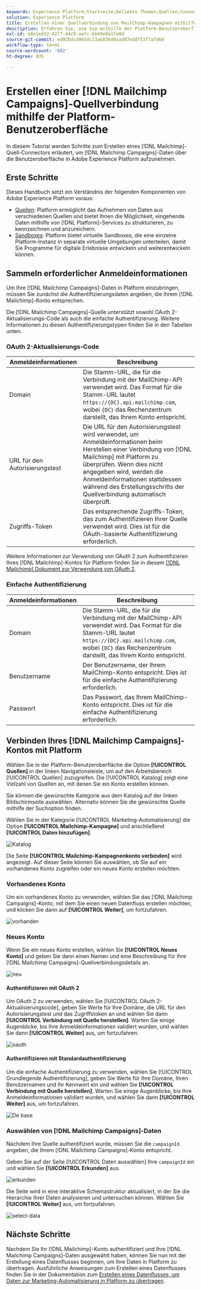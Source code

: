 ```yaml
---
keywords: Experience Platform;Startseite;beliebte Themen;Quellen;Connectoren;Quell-Connectoren;Quellen-SDK;SDK
solution: Experience Platform
title: Erstellen einer Quellverbindung von MailChimp-Kampagnen mithilfe der Platform-Benutzeroberfläche
description: Erfahren Sie, wie Sie mithilfe der Platform-Benutzeroberfläche Adobe Experience Platform mit MailChimp-Kampagnen verbinden.
exl-id: e8e1ed32-4277-44c9-aafc-6bb9e0a1fe0d
source-git-commit: ed92bdcd965dc13ab83649aad87eddf53f7afd60
workflow-type: tm+mt
source-wordcount: '682'
ht-degree: 93%

---
```


# Erstellen einer [!DNL Mailchimp Campaigns]-Quellverbindung mithilfe der Platform-Benutzeroberfläche

In diesem Tutorial werden Schritte zum Erstellen eines [!DNL Mailchimp]-Quell-Connectors erläutert, um [!DNL Mailchimp Campaigns]-Daten über die Benutzeroberfläche in Adobe Experience Platform aufzunehmen.

## Erste Schritte

Dieses Handbuch setzt ein Verständnis der folgenden Komponenten von Adobe Experience Platform voraus:

* [Quellen](../../../../home.md): Platform ermöglicht das Aufnehmen von Daten aus verschiedenen Quellen und bietet Ihnen die Möglichkeit, eingehende Daten mithilfe von [!DNL Platform]-Services zu strukturieren, zu kennzeichnen und anzureichern.
* [Sandboxes](../../../../../sandboxes/home.md): Platform bietet virtuelle Sandboxes, die eine einzelne Platform-Instanz in separate virtuelle Umgebungen unterteilen, damit Sie Programme für digitale Erlebnisse entwickeln und weiterentwickeln können.

## Sammeln erforderlicher Anmeldeinformationen

Um Ihre [!DNL Mailchimp Campaigns]-Daten in Platform einzubringen, müssen Sie zunächst die Authentifizierungsdaten angeben, die Ihrem [!DNL Mailchimp]-Konto entsprechen.

Die [!DNL Mailchimp Campaigns]-Quelle unterstützt sowohl OAuth 2-Aktualisierungs-Code als auch die einfache Authentifizierung. Weitere Informationen zu diesen Authentifizierungstypen finden Sie in den Tabellen unten.

### OAuth 2-Aktualisierungs-Code

| Anmeldeinformationen | Beschreibung |
| --- | --- |
| Domain | Die Stamm-URL, die für die Verbindung mit der MailChimp-API verwendet wird. Das Format für die Stamm-URL lautet `https://{DC}.api.mailchimp.com`, wobei `{DC}` das Rechenzentrum darstellt, das Ihrem Konto entspricht. |
| URL für den Autorisierungstest | Die URL für den Autorisierungstest wird verwendet, um Anmeldeinformationen beim Herstellen einer Verbindung von [!DNL Mailchimp] mit Platform zu überprüfen. Wenn dies nicht angegeben wird, werden die Anmeldeinformationen stattdessen während des Erstellungsschritts der Quellverbindung automatisch überprüft. |
| Zugriffs-Token | Das entsprechende Zugriffs-Token, das zum Authentifizieren Ihrer Quelle verwendet wird. Dies ist für die OAuth-basierte Authentifizierung erforderlich. |

Weitere Informationen zur Verwendung von OAuth 2 zum Authentifizieren Ihres [!DNL Mailchimp]-Kontos für Platform finden Sie in diesem [[!DNL Mailchimp] Dokument zur Verwendung von OAuth 2](https://mailchimp.com/developer/marketing/guides/access-user-data-oauth-2/).

### Einfache Authentifizierung

| Anmeldeinformationen | Beschreibung |
| --- | --- |
| Domain | Die Stamm-URL, die für die Verbindung mit der MailChimp-API verwendet wird. Das Format für die Stamm-URL lautet `https://{DC}.api.mailchimp.com`, wobei `{DC}` das Rechenzentrum darstellt, das Ihrem Konto entspricht. |
| Benutzername | Der Benutzername, der Ihrem MailChimp-Konto entspricht. Dies ist für die einfache Authentifizierung erforderlich. |
| Passwort | Das Passwort, das Ihrem MailChimp-Konto entspricht. Dies ist für die einfache Authentifizierung erforderlich. |

## Verbinden Ihres [!DNL Mailchimp Campaigns]-Kontos mit Platform

Wählen Sie in der Platform-Benutzeroberfläche die Option **[!UICONTROL Quellen]** in der linken Navigationsleiste, um auf den Arbeitsbereich [!UICONTROL Quellen] zuzugreifen. Die [!UICONTROL Katalog] zeigt eine Vielzahl von Quellen an, mit denen Sie ein Konto erstellen können.

Sie können die gewünschte Kategorie aus dem Katalog auf der linken Bildschirmseite auswählen. Alternativ können Sie die gewünschte Quelle mithilfe der Suchoption finden.

Wählen Sie in der Kategorie [!UICONTROL Marketing-Automatisierung] die Option **[!UICONTROL Mailchimp-Kampagne]** und anschließend **[!UICONTROL Daten hinzufügen]**.

![Katalog](../../../../images/tutorials/create/mailchimp-campaigns/catalog.png)

Die Seite **[!UICONTROL Mailchimp-Kampagnenkonto verbinden]** wird angezeigt. Auf dieser Seite können Sie auswählen, ob Sie auf ein vorhandenes Konto zugreifen oder ein neues Konto erstellen möchten.

### Vorhandenes Konto

Um ein vorhandenes Konto zu verwenden, wählen Sie das [!DNL Mailchimp Campaigns]-Konto, mit dem Sie einen neuen Datenfluss erstellen möchten, und klicken Sie dann auf **[!UICONTROL Weiter]**, um fortzufahren.

![vorhanden](../../../../images/tutorials/create/mailchimp-campaigns/existing.png)

### Neues Konto

Wenn Sie ein neues Konto erstellen, wählen Sie **[!UICONTROL Neues Konto]** und geben Sie dann einen Namen und eine Beschreibung für Ihre [!DNL Mailchimp Campaigns]-Quellverbindungsdetails an.

![neu](../../../../images/tutorials/create/mailchimp-campaigns/new.png)

#### Authentifizieren mit OAuth 2

Um OAuth 2 zu verwenden, wählen Sie [!UICONTROL OAuth 2-Aktualisierungscode], geben Sie Werte für Ihre Domäne, die URL für den Autorisierungstest und das Zugriffstoken an und wählen Sie dann **[!UICONTROL Verbindung mit Quelle herstellen]**. Warten Sie einige Augenblicke, bis Ihre Anmeldeinformationen validiert wurden, und wählen Sie dann **[!UICONTROL Weiter]** aus, um fortzufahren.

![oauth](../../../../images/tutorials/create/mailchimp-campaigns/oauth.png)

#### Authentifizieren mit Standardauthentifizierung

Um die einfache Authentifizierung zu verwenden, wählen Sie [!UICONTROL Grundlegende Authentifizierung], geben Sie Werte für Ihre Domäne, Ihren Benutzernamen und Ihr Kennwort ein und wählen Sie **[!UICONTROL Verbindung mit Quelle herstellen]**. Warten Sie einige Augenblicke, bis Ihre Anmeldeinformationen validiert wurden, und wählen Sie dann **[!UICONTROL Weiter]** aus, um fortzufahren.

![De base](../../../../images/tutorials/create/mailchimp-campaigns/basic.png)

### Auswählen von [!DNL Mailchimp Campaigns]-Daten

Nachdem Ihre Quelle authentifiziert wurde, müssen Sie die `campaignId` angeben, die Ihrem [!DNL Mailchimp Campaigns]-Konto entspricht.

Geben Sie auf der Seite [!UICONTROL Daten auswählen] Ihre `campaignId` ein und wählen Sie **[!UICONTROL Erkunden]** aus.

![erkunden](../../../../images/tutorials/create/mailchimp-campaigns/explore.png)

Die Seite wird in eine interaktive Schemastruktur aktualisiert, in der Sie die Hierarchie Ihrer Daten analysieren und untersuchen können. Wählen Sie **[!UICONTROL Weiter]** aus, um fortzufahren.

![select-data](../../../../images/tutorials/create/mailchimp-campaigns/select-data.png)

## Nächste Schritte

Nachdem Sie Ihr [!DNL Mailchimp]-Konto authentifiziert und Ihre [!DNL Mailchimp Campaigns]-Daten ausgewählt haben, können Sie nun mit der Erstellung eines Datenflusses beginnen, um Ihre Daten in Platform zu übertragen. Ausführliche Anweisungen zum Erstellen eines Datenflusses finden Sie in der Dokumentation zum [Erstellen eines Datenflusses, um Daten zur Marketing-Automatisierung in Platform zu übertragen](../../dataflow/marketing-automation.md).
